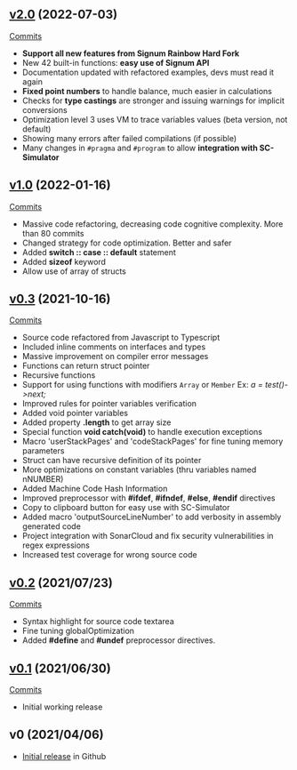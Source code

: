 ## [v2.0](https://github.com/deleterium/SmartC/tree/v2.0) (2022-07-03)

[Commits](https://github.com/deleterium/SmartC/commits/v2.0)

- **Support all new features from Signum Rainbow Hard Fork**
- New 42 built-in functions: **easy use of Signum API**
- Documentation updated with refactored examples, devs must read it again
- **Fixed point numbers** to handle balance, much easier in calculations
- Checks for **type castings** are stronger and issuing warnings for implicit conversions
- Optimization level 3 uses VM to trace variables values (beta version, not default)
- Showing many errors after failed compilations (if possible)
- Many changes in `#pragma` and `#program` to allow **integration with SC-Simulator**

## [v1.0](https://github.com/deleterium/SmartC/tree/v1.0) (2022-01-16)

[Commits](https://github.com/deleterium/SmartC/commits/v1.0)

- Massive code refactoring, decreasing code cognitive complexity. More than 80 commits
- Changed strategy for code optimization. Better and safer
- Added **switch :: case :: default** statement
- Added **sizeof** keyword
- Allow use of array of structs

## [v0.3](https://github.com/deleterium/SmartC/tree/v0.3) (2021-10-16)

[Commits](https://github.com/deleterium/SmartC/commits/v0.3)

- Source code refactored from Javascript to Typescript
- Included inline comments on interfaces and types
- Massive improvement on compiler error messages
- Functions can return struct pointer
- Recursive functions
- Support for using functions with modifiers `Array` or `Member` Ex: *a = test()->next;*
- Improved rules for pointer variables verification
- Added void pointer variables
- Added property **.length** to get array size
- Special function **void catch(void)** to handle execution exceptions
- Macro 'userStackPages' and 'codeStackPages' for fine tuning memory parameters
- Struct can have recursive definition of its pointer
- More optimizations on constant variables (thru variables named nNUMBER)
- Added Machine Code Hash Information 
- Improved preprocessor with **#ifdef**, **#ifndef**, **#else**, **#endif** directives
- Copy to clipboard button for easy use with SC-Simulator
- Added macro 'outputSourceLineNumber' to add verbosity in assembly generated code
- Project integration with SonarCloud and fix security vulnerabilities in regex expressions
- Increased test coverage for wrong source code


## [v0.2](https://github.com/deleterium/SmartC/tree/v0.2) (2021/07/23)

[Commits](https://github.com/deleterium/SmartC/commits/v0.2)

- Syntax highlight for source code textarea
- Fine tuning globalOptimization
- Added **#define** and **#undef** preprocessor directives.

## [v0.1](https://github.com/deleterium/SmartC/tree/v0.1) (2021/06/30)

[Commits](https://github.com/deleterium/SmartC/commits/v0.1)

- Initial working release

## v0 (2021/04/06)


- [Initial release](https://github.com/deleterium/SmartC/tree/bb3edafcf0d3db0153201b594157555d686a9962) in Github
